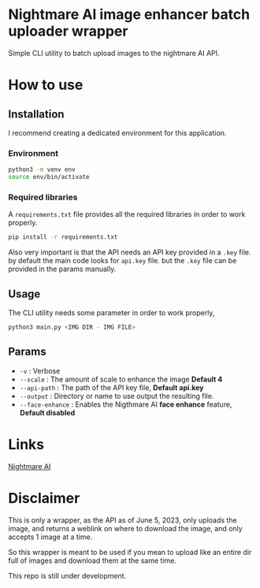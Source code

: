 # Nightmare AI image enhancer batch uploader wrapper

Simple CLI utility to batch upload images to the nightmare AI API.

# How to use

## Installation

I recommend creating a dedicated environment for this application.

### Environment

```bash
python3 -m venv env
source env/bin/activate
```

### Required libraries

A `requirements.txt` file provides all the required libraries in order to work properly.

```bash
pip install -r requirements.txt
```

Also very important is that the API needs an API key provided in a `.key` file. by default the main code looks for `api.key` file. but the `.key` file can be provided in the params manually.

## Usage

The CLI utility needs some parameter in order to work properly,

```bash
python3 main.py <IMG DIR - IMG FILE>
```

## Params

- `-v` : Verbose
- `--scale` : The amount of scale to enhance the image **Default 4**
- `--api-path` : The path of the API key file, **Default api.key**
- `--output` : Directory or name to use output the resulting file.
- `--face-enhance` : Enables the Nigthmare AI **face enhance** feature, **Default disabled**

# Links

[Nightmare AI](https://replicate.com/nightmareai/real-esrgan)

# Disclaimer

This is only a wrapper, as the API as of June 5, 2023, only uploads the image, and returns a weblink on where to download the image, and only accepts 1 image at a time.

So this wrapper is meant to be used if you mean to upload like an entire dir full of images and download them at the same time.

This repo is still under development.